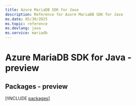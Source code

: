 ```yaml
---
title: Azure MariaDB SDK for Java
description: Reference for Azure MariaDB SDK for Java
ms.date: 05/30/2025
ms.topic: reference
ms.devlang: java
ms.service: mariadb
---
```

# Azure MariaDB SDK for Java - preview
## Packages - preview
[!INCLUDE [packages](mariadb-index.md)]
